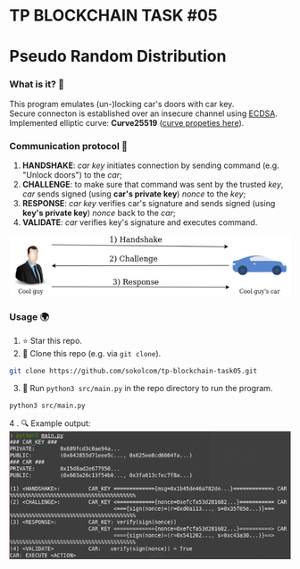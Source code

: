 # TP BLOCKCHAIN TASK #05
# Pseudo Random Distribution


### What is it? 👀

This program emulates (un-)locking car's doors with car key.  
Secure connecton is established over an insecure channel using [ECDSA](https://en.wikipedia.org/wiki/Elliptic_Curve_Digital_Signature_Algorithm).   
Implemented elliptic curve: __Curve25519__ ([curve propeties here](https://safecurves.cr.yp.to/field.html)).


### Communication protocol 📜
1) __HANDSHAKE__: _car key_ initiates connection by sending command (e.g. "Unlock doors") to the _car_;
2) __CHALLENGE__: to make sure that command was sent by the trusted _key_, _car_ sends signed (using __car's private key__) _nonce_ to the _key_;
3) __RESPONSE__: _car key_ verifies car's signature and sends signed (using __key's private key__) _nonce_ back to the _car_;
4) __VALIDATE__: _car_ verifies key's signature and executes command.

![protocol](/images/protocol.png)



### Usage 🌍

1. ⭐ Star this repo.
2. 📂 Clone this repo (e.g. via ```git clone```).
```sh
git clone https://github.com/sokolcom/tp-blockchain-task05.git
```
3. 🚀 Run ```python3 src/main.py``` in the repo directory to run the program.
```sh
python3 src/main.py
```
4 . 🔍 Example output:  
![example](/images/example.png)
